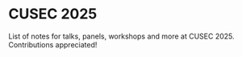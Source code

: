 # CUSEC 2025

List of notes for talks, panels, workshops and more at CUSEC 2025. Contributions appreciated!
